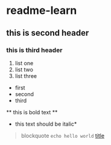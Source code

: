 # readme-learn
## this is second header
### this is third header

1. list one
2. list two
3. list three

- first
- second 
- third

** this is bold text **
* this text should be italic*
> blockquote
` echo hello world `
[title](https://www.example.com)
